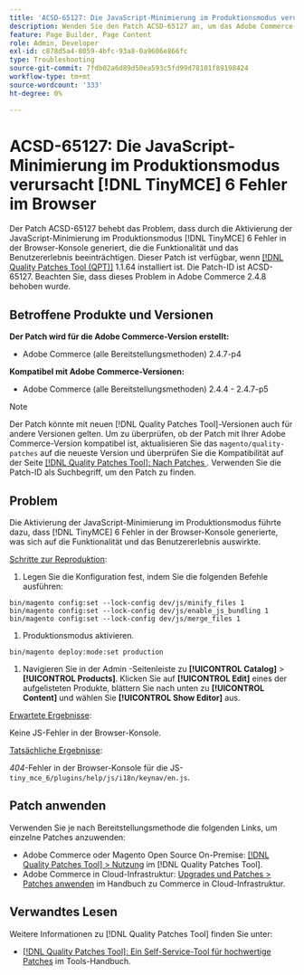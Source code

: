 ```yaml
---
title: 'ACSD-65127: Die JavaScript-Minimierung im Produktionsmodus verursacht  [!DNL TinyMCE] -6-Fehler im Browser'
description: Wenden Sie den Patch ACSD-65127 an, um das Adobe Commerce-Problem zu beheben, bei dem die Aktivierung der JavaScript-Minimierung im Produktionsmodus dazu führte [!DNL TinyMCE] 6 Fehler in der Browser-Konsole zu generieren, die die Funktionalität und das Benutzererlebnis beeinträchtigten.
feature: Page Builder, Page Content
role: Admin, Developer
exl-id: c878d5a4-8059-4bfc-93a8-0a9606e866fc
type: Troubleshooting
source-git-commit: 7fdb02a6d89d50ea593c5fd99d78101f89198424
workflow-type: tm+mt
source-wordcount: '333'
ht-degree: 0%

---
```


# ACSD-65127: Die JavaScript-Minimierung im Produktionsmodus verursacht [!DNL TinyMCE] 6 Fehler im Browser

Der Patch ACSD-65127 behebt das Problem, dass durch die Aktivierung der JavaScript-Minimierung im Produktionsmodus [!DNL TinyMCE] 6 Fehler in der Browser-Konsole generiert, die die Funktionalität und das Benutzererlebnis beeinträchtigen. Dieser Patch ist verfügbar, wenn [[!DNL Quality Patches Tool (QPT)]](/help/tools/quality-patches-tool/quality-patches-tool-to-self-serve-quality-patches.md) 1.1.64 installiert ist. Die Patch-ID ist ACSD-65127. Beachten Sie, dass dieses Problem in Adobe Commerce 2.4.8 behoben wurde.

## Betroffene Produkte und Versionen

**Der Patch wird für die Adobe Commerce-Version erstellt:**

* Adobe Commerce (alle Bereitstellungsmethoden) 2.4.7-p4

**Kompatibel mit Adobe Commerce-Versionen:**

* Adobe Commerce (alle Bereitstellungsmethoden) 2.4.4 - 2.4.7-p5

>[!NOTE]
>
>Der Patch könnte mit neuen [!DNL Quality Patches Tool]-Versionen auch für andere Versionen gelten. Um zu überprüfen, ob der Patch mit Ihrer Adobe Commerce-Version kompatibel ist, aktualisieren Sie das `magento/quality-patches` auf die neueste Version und überprüfen Sie die Kompatibilität auf der Seite [[!DNL Quality Patches Tool]: Nach Patches ](https://experienceleague.adobe.com/tools/commerce-quality-patches/index.html?lang=de) . Verwenden Sie die Patch-ID als Suchbegriff, um den Patch zu finden.

## Problem

Die Aktivierung der JavaScript-Minimierung im Produktionsmodus führte dazu, dass [!DNL TinyMCE] 6 Fehler in der Browser-Konsole generierte, was sich auf die Funktionalität und das Benutzererlebnis auswirkte.

<u>Schritte zur Reproduktion</u>:

1. Legen Sie die Konfiguration fest, indem Sie die folgenden Befehle ausführen:

```
bin/magento config:set --lock-config dev/js/minify_files 1
bin/magento config:set --lock-config dev/js/enable_js_bundling 1
bin/magento config:set --lock-config dev/js/merge_files 1
```

1. Produktionsmodus aktivieren.

```
bin/magento deploy:mode:set production
```

1. Navigieren Sie in der Admin -Seitenleiste zu **[!UICONTROL Catalog]** > **[!UICONTROL Products]**. Klicken Sie auf **[!UICONTROL Edit]** eines der aufgelisteten Produkte, blättern Sie nach unten zu **[!UICONTROL Content]** und wählen Sie **[!UICONTROL Show Editor]** aus.

<u>Erwartete Ergebnisse</u>:

Keine JS-Fehler in der Browser-Konsole.

<u>Tatsächliche Ergebnisse</u>:

*404*-Fehler in der Browser-Konsole für die JS-`tiny_mce_6/plugins/help/js/i18n/keynav/en.js`.

## Patch anwenden

Verwenden Sie je nach Bereitstellungsmethode die folgenden Links, um einzelne Patches anzuwenden:

* Adobe Commerce oder Magento Open Source On-Premise: [[!DNL Quality Patches Tool] > Nutzung](/help/tools/quality-patches-tool/usage.md) im [!DNL Quality Patches Tool].
* Adobe Commerce in Cloud-Infrastruktur: [Upgrades und Patches > Patches anwenden](https://experienceleague.adobe.com/de/docs/commerce-on-cloud/user-guide/develop/upgrade/apply-patches) im Handbuch zu Commerce in Cloud-Infrastruktur.

## Verwandtes Lesen

Weitere Informationen zu [!DNL Quality Patches Tool] finden Sie unter:

* [[!DNL Quality Patches Tool]: Ein Self-Service-Tool für hochwertige Patches](/help/tools/quality-patches-tool/quality-patches-tool-to-self-serve-quality-patches.md) im Tools-Handbuch.
